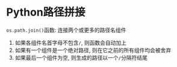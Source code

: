 # Python路径拼接

`os.path.join()`函数: 连接两个或更多的路径名组件

1. 如果各组件名首字母不包含`/`, 则函数会自动加上
2. 如果有一个组件是一个绝对路径, 则在它之前的所有组件均会被舍弃
3. 如果最后一个组件为空, 则生成的路径以一个`/`分隔符结尾
